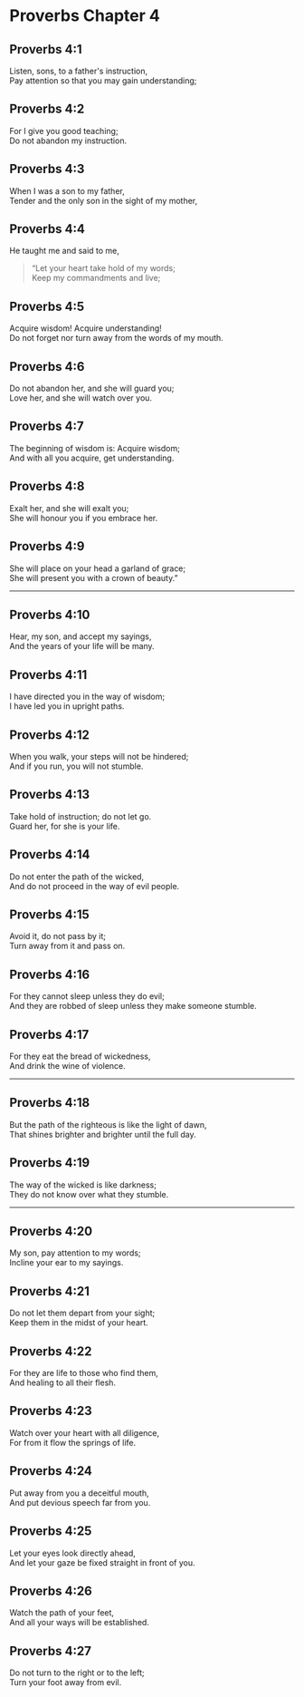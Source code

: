 # Proverbs Chapter 4

## Proverbs 4:1

Listen, sons, to a father's instruction,  
Pay attention so that you may gain understanding;

## Proverbs 4:2

For I give you good teaching;  
Do not abandon my instruction.

## Proverbs 4:3

When I was a son to my father,  
Tender and the only son in the sight of my mother,

## Proverbs 4:4

He taught me and said to me,  
> “Let your heart take hold of my words;  
> Keep my commandments and live;

## Proverbs 4:5

Acquire wisdom! Acquire understanding!  
Do not forget nor turn away from the words of my mouth.

## Proverbs 4:6

Do not abandon her, and she will guard you;  
Love her, and she will watch over you.

## Proverbs 4:7

The beginning of wisdom is: Acquire wisdom;  
And with all you acquire, get understanding.

## Proverbs 4:8

Exalt her, and she will exalt you;  
She will honour you if you embrace her.

## Proverbs 4:9

She will place on your head a garland of grace;  
She will present you with a crown of beauty.”

---

## Proverbs 4:10

Hear, my son, and accept my sayings,  
And the years of your life will be many.

## Proverbs 4:11

I have directed you in the way of wisdom;  
I have led you in upright paths.

## Proverbs 4:12

When you walk, your steps will not be hindered;  
And if you run, you will not stumble.

## Proverbs 4:13

Take hold of instruction; do not let go.  
Guard her, for she is your life.

## Proverbs 4:14

Do not enter the path of the wicked,  
And do not proceed in the way of evil people.

## Proverbs 4:15

Avoid it, do not pass by it;  
Turn away from it and pass on.

## Proverbs 4:16

For they cannot sleep unless they do evil;  
And they are robbed of sleep unless they make someone stumble.

## Proverbs 4:17

For they eat the bread of wickedness,  
And drink the wine of violence.

---

## Proverbs 4:18

But the path of the righteous is like the light of dawn,  
That shines brighter and brighter until the full day.

## Proverbs 4:19

The way of the wicked is like darkness;  
They do not know over what they stumble.

---

## Proverbs 4:20

My son, pay attention to my words;  
Incline your ear to my sayings.

## Proverbs 4:21

Do not let them depart from your sight;  
Keep them in the midst of your heart.

## Proverbs 4:22

For they are life to those who find them,  
And healing to all their flesh.

## Proverbs 4:23

Watch over your heart with all diligence,  
For from it flow the springs of life.

## Proverbs 4:24

Put away from you a deceitful mouth,  
And put devious speech far from you.

## Proverbs 4:25

Let your eyes look directly ahead,  
And let your gaze be fixed straight in front of you.

## Proverbs 4:26

Watch the path of your feet,  
And all your ways will be established.

## Proverbs 4:27

Do not turn to the right or to the left;  
Turn your foot away from evil.
